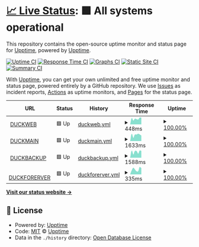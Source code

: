# [📈 Live Status](https://upptime.github.io/upptime): <!--live status--> **🟩 All systems operational**

This repository contains the open-source uptime monitor and status page for [Upptime](https://upptime.js.org), powered by [Upptime](https://github.com/upptime/upptime).

[![Uptime CI](https://github.com/duck2gogo/status/workflows/Uptime%20CI/badge.svg)](https://github.com/duck2gogo/status/actions?query=workflow%3A%22Uptime+CI%22)
[![Response Time CI](https://github.com/duck2gogo/status/workflows/Response%20Time%20CI/badge.svg)](https://github.com/duck2gogo/status/actions?query=workflow%3A%22Response+Time+CI%22)
[![Graphs CI](https://github.com/duck2gogo/status/workflows/Graphs%20CI/badge.svg)](https://github.com/duck2gogo/status/actions?query=workflow%3A%22Graphs+CI%22)
[![Static Site CI](https://github.com/duck2gogo/status/workflows/Static%20Site%20CI/badge.svg)](https://github.com/duck2gogo/status/actions?query=workflow%3A%22Static+Site+CI%22)
[![Summary CI](https://github.com/duck2gogo/status/workflows/Summary%20CI/badge.svg)](https://github.com/duck2gogo/status/actions?query=workflow%3A%22Summary+CI%22)

With [Upptime](https://upptime.js.org), you can get your own unlimited and free uptime monitor and status page, powered entirely by a GitHub repository. We use [Issues](https://github.com/upptime/upptime/issues) as incident reports, [Actions](https://github.com/duck2gogo/status/actions) as uptime monitors, and [Pages](https://upptime.github.io/upptime) for the status page.

<!--start: status pages-->
<!-- This summary is generated by Upptime (https://github.com/upptime/upptime) -->
<!-- Do not edit this manually, your changes will be overwritten -->
<!-- prettier-ignore -->
| URL | Status | History | Response Time | Uptime |
| --- | ------ | ------- | ------------- | ------ |
| <img alt="" src="https://icons.duckduckgo.com/ip3/duckgogo.top.ico" height="13"> [DUCKWEB](https://duckgogo.top) | 🟩 Up | [duckweb.yml](https://github.com/duck2gogo/status/commits/HEAD/history/duckweb.yml) | <details><summary><img alt="Response time graph" src="./graphs/duckweb/response-time-week.png" height="20"> 448ms</summary><br><a href="https://duck2gogo.github.io/status/history/duckweb"><img alt="Response time 593" src="https://img.shields.io/endpoint?url=https%3A%2F%2Fraw.githubusercontent.com%2Fduck2gogo%2Fstatus%2FHEAD%2Fapi%2Fduckweb%2Fresponse-time.json"></a><br><a href="https://duck2gogo.github.io/status/history/duckweb"><img alt="24-hour response time 538" src="https://img.shields.io/endpoint?url=https%3A%2F%2Fraw.githubusercontent.com%2Fduck2gogo%2Fstatus%2FHEAD%2Fapi%2Fduckweb%2Fresponse-time-day.json"></a><br><a href="https://duck2gogo.github.io/status/history/duckweb"><img alt="7-day response time 448" src="https://img.shields.io/endpoint?url=https%3A%2F%2Fraw.githubusercontent.com%2Fduck2gogo%2Fstatus%2FHEAD%2Fapi%2Fduckweb%2Fresponse-time-week.json"></a><br><a href="https://duck2gogo.github.io/status/history/duckweb"><img alt="30-day response time 593" src="https://img.shields.io/endpoint?url=https%3A%2F%2Fraw.githubusercontent.com%2Fduck2gogo%2Fstatus%2FHEAD%2Fapi%2Fduckweb%2Fresponse-time-month.json"></a><br><a href="https://duck2gogo.github.io/status/history/duckweb"><img alt="1-year response time 593" src="https://img.shields.io/endpoint?url=https%3A%2F%2Fraw.githubusercontent.com%2Fduck2gogo%2Fstatus%2FHEAD%2Fapi%2Fduckweb%2Fresponse-time-year.json"></a></details> | <details><summary><a href="https://duck2gogo.github.io/status/history/duckweb">100.00%</a></summary><a href="https://duck2gogo.github.io/status/history/duckweb"><img alt="All-time uptime 99.96%" src="https://img.shields.io/endpoint?url=https%3A%2F%2Fraw.githubusercontent.com%2Fduck2gogo%2Fstatus%2FHEAD%2Fapi%2Fduckweb%2Fuptime.json"></a><br><a href="https://duck2gogo.github.io/status/history/duckweb"><img alt="24-hour uptime 100.00%" src="https://img.shields.io/endpoint?url=https%3A%2F%2Fraw.githubusercontent.com%2Fduck2gogo%2Fstatus%2FHEAD%2Fapi%2Fduckweb%2Fuptime-day.json"></a><br><a href="https://duck2gogo.github.io/status/history/duckweb"><img alt="7-day uptime 100.00%" src="https://img.shields.io/endpoint?url=https%3A%2F%2Fraw.githubusercontent.com%2Fduck2gogo%2Fstatus%2FHEAD%2Fapi%2Fduckweb%2Fuptime-week.json"></a><br><a href="https://duck2gogo.github.io/status/history/duckweb"><img alt="30-day uptime 99.96%" src="https://img.shields.io/endpoint?url=https%3A%2F%2Fraw.githubusercontent.com%2Fduck2gogo%2Fstatus%2FHEAD%2Fapi%2Fduckweb%2Fuptime-month.json"></a><br><a href="https://duck2gogo.github.io/status/history/duckweb"><img alt="1-year uptime 99.96%" src="https://img.shields.io/endpoint?url=https%3A%2F%2Fraw.githubusercontent.com%2Fduck2gogo%2Fstatus%2FHEAD%2Fapi%2Fduckweb%2Fuptime-year.json"></a></details>
| <img alt="" src="https://icons.duckduckgo.com/ip3/web.duckgogo.top.ico" height="13"> [DUCKMAIN](https://web.duckgogo.top) | 🟩 Up | [duckmain.yml](https://github.com/duck2gogo/status/commits/HEAD/history/duckmain.yml) | <details><summary><img alt="Response time graph" src="./graphs/duckmain/response-time-week.png" height="20"> 1633ms</summary><br><a href="https://duck2gogo.github.io/status/history/duckmain"><img alt="Response time 1666" src="https://img.shields.io/endpoint?url=https%3A%2F%2Fraw.githubusercontent.com%2Fduck2gogo%2Fstatus%2FHEAD%2Fapi%2Fduckmain%2Fresponse-time.json"></a><br><a href="https://duck2gogo.github.io/status/history/duckmain"><img alt="24-hour response time 1468" src="https://img.shields.io/endpoint?url=https%3A%2F%2Fraw.githubusercontent.com%2Fduck2gogo%2Fstatus%2FHEAD%2Fapi%2Fduckmain%2Fresponse-time-day.json"></a><br><a href="https://duck2gogo.github.io/status/history/duckmain"><img alt="7-day response time 1633" src="https://img.shields.io/endpoint?url=https%3A%2F%2Fraw.githubusercontent.com%2Fduck2gogo%2Fstatus%2FHEAD%2Fapi%2Fduckmain%2Fresponse-time-week.json"></a><br><a href="https://duck2gogo.github.io/status/history/duckmain"><img alt="30-day response time 1666" src="https://img.shields.io/endpoint?url=https%3A%2F%2Fraw.githubusercontent.com%2Fduck2gogo%2Fstatus%2FHEAD%2Fapi%2Fduckmain%2Fresponse-time-month.json"></a><br><a href="https://duck2gogo.github.io/status/history/duckmain"><img alt="1-year response time 1666" src="https://img.shields.io/endpoint?url=https%3A%2F%2Fraw.githubusercontent.com%2Fduck2gogo%2Fstatus%2FHEAD%2Fapi%2Fduckmain%2Fresponse-time-year.json"></a></details> | <details><summary><a href="https://duck2gogo.github.io/status/history/duckmain">100.00%</a></summary><a href="https://duck2gogo.github.io/status/history/duckmain"><img alt="All-time uptime 100.00%" src="https://img.shields.io/endpoint?url=https%3A%2F%2Fraw.githubusercontent.com%2Fduck2gogo%2Fstatus%2FHEAD%2Fapi%2Fduckmain%2Fuptime.json"></a><br><a href="https://duck2gogo.github.io/status/history/duckmain"><img alt="24-hour uptime 100.00%" src="https://img.shields.io/endpoint?url=https%3A%2F%2Fraw.githubusercontent.com%2Fduck2gogo%2Fstatus%2FHEAD%2Fapi%2Fduckmain%2Fuptime-day.json"></a><br><a href="https://duck2gogo.github.io/status/history/duckmain"><img alt="7-day uptime 100.00%" src="https://img.shields.io/endpoint?url=https%3A%2F%2Fraw.githubusercontent.com%2Fduck2gogo%2Fstatus%2FHEAD%2Fapi%2Fduckmain%2Fuptime-week.json"></a><br><a href="https://duck2gogo.github.io/status/history/duckmain"><img alt="30-day uptime 100.00%" src="https://img.shields.io/endpoint?url=https%3A%2F%2Fraw.githubusercontent.com%2Fduck2gogo%2Fstatus%2FHEAD%2Fapi%2Fduckmain%2Fuptime-month.json"></a><br><a href="https://duck2gogo.github.io/status/history/duckmain"><img alt="1-year uptime 100.00%" src="https://img.shields.io/endpoint?url=https%3A%2F%2Fraw.githubusercontent.com%2Fduck2gogo%2Fstatus%2FHEAD%2Fapi%2Fduckmain%2Fuptime-year.json"></a></details>
| <img alt="" src="https://icons.duckduckgo.com/ip3/carrot.goodduck.top.ico" height="13"> [DUCKBACKUP](https://carrot.goodduck.top) | 🟩 Up | [duckbackup.yml](https://github.com/duck2gogo/status/commits/HEAD/history/duckbackup.yml) | <details><summary><img alt="Response time graph" src="./graphs/duckbackup/response-time-week.png" height="20"> 1588ms</summary><br><a href="https://duck2gogo.github.io/status/history/duckbackup"><img alt="Response time 1417" src="https://img.shields.io/endpoint?url=https%3A%2F%2Fraw.githubusercontent.com%2Fduck2gogo%2Fstatus%2FHEAD%2Fapi%2Fduckbackup%2Fresponse-time.json"></a><br><a href="https://duck2gogo.github.io/status/history/duckbackup"><img alt="24-hour response time 1841" src="https://img.shields.io/endpoint?url=https%3A%2F%2Fraw.githubusercontent.com%2Fduck2gogo%2Fstatus%2FHEAD%2Fapi%2Fduckbackup%2Fresponse-time-day.json"></a><br><a href="https://duck2gogo.github.io/status/history/duckbackup"><img alt="7-day response time 1588" src="https://img.shields.io/endpoint?url=https%3A%2F%2Fraw.githubusercontent.com%2Fduck2gogo%2Fstatus%2FHEAD%2Fapi%2Fduckbackup%2Fresponse-time-week.json"></a><br><a href="https://duck2gogo.github.io/status/history/duckbackup"><img alt="30-day response time 1417" src="https://img.shields.io/endpoint?url=https%3A%2F%2Fraw.githubusercontent.com%2Fduck2gogo%2Fstatus%2FHEAD%2Fapi%2Fduckbackup%2Fresponse-time-month.json"></a><br><a href="https://duck2gogo.github.io/status/history/duckbackup"><img alt="1-year response time 1417" src="https://img.shields.io/endpoint?url=https%3A%2F%2Fraw.githubusercontent.com%2Fduck2gogo%2Fstatus%2FHEAD%2Fapi%2Fduckbackup%2Fresponse-time-year.json"></a></details> | <details><summary><a href="https://duck2gogo.github.io/status/history/duckbackup">100.00%</a></summary><a href="https://duck2gogo.github.io/status/history/duckbackup"><img alt="All-time uptime 100.00%" src="https://img.shields.io/endpoint?url=https%3A%2F%2Fraw.githubusercontent.com%2Fduck2gogo%2Fstatus%2FHEAD%2Fapi%2Fduckbackup%2Fuptime.json"></a><br><a href="https://duck2gogo.github.io/status/history/duckbackup"><img alt="24-hour uptime 100.00%" src="https://img.shields.io/endpoint?url=https%3A%2F%2Fraw.githubusercontent.com%2Fduck2gogo%2Fstatus%2FHEAD%2Fapi%2Fduckbackup%2Fuptime-day.json"></a><br><a href="https://duck2gogo.github.io/status/history/duckbackup"><img alt="7-day uptime 100.00%" src="https://img.shields.io/endpoint?url=https%3A%2F%2Fraw.githubusercontent.com%2Fduck2gogo%2Fstatus%2FHEAD%2Fapi%2Fduckbackup%2Fuptime-week.json"></a><br><a href="https://duck2gogo.github.io/status/history/duckbackup"><img alt="30-day uptime 100.00%" src="https://img.shields.io/endpoint?url=https%3A%2F%2Fraw.githubusercontent.com%2Fduck2gogo%2Fstatus%2FHEAD%2Fapi%2Fduckbackup%2Fuptime-month.json"></a><br><a href="https://duck2gogo.github.io/status/history/duckbackup"><img alt="1-year uptime 100.00%" src="https://img.shields.io/endpoint?url=https%3A%2F%2Fraw.githubusercontent.com%2Fduck2gogo%2Fstatus%2FHEAD%2Fapi%2Fduckbackup%2Fuptime-year.json"></a></details>
| <img alt="" src="https://icons.duckduckgo.com/ip3/dgg.best.ico" height="13"> [DUCKFORERVER](https://dgg.best) | 🟩 Up | [duckforerver.yml](https://github.com/duck2gogo/status/commits/HEAD/history/duckforerver.yml) | <details><summary><img alt="Response time graph" src="./graphs/duckforerver/response-time-week.png" height="20"> 335ms</summary><br><a href="https://duck2gogo.github.io/status/history/duckforerver"><img alt="Response time 328" src="https://img.shields.io/endpoint?url=https%3A%2F%2Fraw.githubusercontent.com%2Fduck2gogo%2Fstatus%2FHEAD%2Fapi%2Fduckforerver%2Fresponse-time.json"></a><br><a href="https://duck2gogo.github.io/status/history/duckforerver"><img alt="24-hour response time 422" src="https://img.shields.io/endpoint?url=https%3A%2F%2Fraw.githubusercontent.com%2Fduck2gogo%2Fstatus%2FHEAD%2Fapi%2Fduckforerver%2Fresponse-time-day.json"></a><br><a href="https://duck2gogo.github.io/status/history/duckforerver"><img alt="7-day response time 335" src="https://img.shields.io/endpoint?url=https%3A%2F%2Fraw.githubusercontent.com%2Fduck2gogo%2Fstatus%2FHEAD%2Fapi%2Fduckforerver%2Fresponse-time-week.json"></a><br><a href="https://duck2gogo.github.io/status/history/duckforerver"><img alt="30-day response time 328" src="https://img.shields.io/endpoint?url=https%3A%2F%2Fraw.githubusercontent.com%2Fduck2gogo%2Fstatus%2FHEAD%2Fapi%2Fduckforerver%2Fresponse-time-month.json"></a><br><a href="https://duck2gogo.github.io/status/history/duckforerver"><img alt="1-year response time 328" src="https://img.shields.io/endpoint?url=https%3A%2F%2Fraw.githubusercontent.com%2Fduck2gogo%2Fstatus%2FHEAD%2Fapi%2Fduckforerver%2Fresponse-time-year.json"></a></details> | <details><summary><a href="https://duck2gogo.github.io/status/history/duckforerver">100.00%</a></summary><a href="https://duck2gogo.github.io/status/history/duckforerver"><img alt="All-time uptime 100.00%" src="https://img.shields.io/endpoint?url=https%3A%2F%2Fraw.githubusercontent.com%2Fduck2gogo%2Fstatus%2FHEAD%2Fapi%2Fduckforerver%2Fuptime.json"></a><br><a href="https://duck2gogo.github.io/status/history/duckforerver"><img alt="24-hour uptime 100.00%" src="https://img.shields.io/endpoint?url=https%3A%2F%2Fraw.githubusercontent.com%2Fduck2gogo%2Fstatus%2FHEAD%2Fapi%2Fduckforerver%2Fuptime-day.json"></a><br><a href="https://duck2gogo.github.io/status/history/duckforerver"><img alt="7-day uptime 100.00%" src="https://img.shields.io/endpoint?url=https%3A%2F%2Fraw.githubusercontent.com%2Fduck2gogo%2Fstatus%2FHEAD%2Fapi%2Fduckforerver%2Fuptime-week.json"></a><br><a href="https://duck2gogo.github.io/status/history/duckforerver"><img alt="30-day uptime 100.00%" src="https://img.shields.io/endpoint?url=https%3A%2F%2Fraw.githubusercontent.com%2Fduck2gogo%2Fstatus%2FHEAD%2Fapi%2Fduckforerver%2Fuptime-month.json"></a><br><a href="https://duck2gogo.github.io/status/history/duckforerver"><img alt="1-year uptime 100.00%" src="https://img.shields.io/endpoint?url=https%3A%2F%2Fraw.githubusercontent.com%2Fduck2gogo%2Fstatus%2FHEAD%2Fapi%2Fduckforerver%2Fuptime-year.json"></a></details>

<!--end: status pages-->

[**Visit our status website →**](https://upptime.github.io/upptime)

## 📄 License

- Powered by: [Upptime](https://github.com/upptime/upptime)
- Code: [MIT](./LICENSE) © [Upptime](https://upptime.js.org)
- Data in the `./history` directory: [Open Database License](https://opendatacommons.org/licenses/odbl/1-0/)
